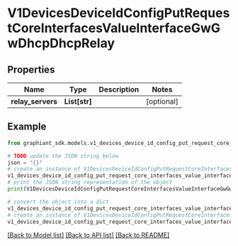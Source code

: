 # V1DevicesDeviceIdConfigPutRequestCoreInterfacesValueInterfaceGwGwDhcpDhcpRelay


## Properties

Name | Type | Description | Notes
------------ | ------------- | ------------- | -------------
**relay_servers** | **List[str]** |  | [optional] 

## Example

```python
from graphiant_sdk.models.v1_devices_device_id_config_put_request_core_interfaces_value_interface_gw_gw_dhcp_dhcp_relay import V1DevicesDeviceIdConfigPutRequestCoreInterfacesValueInterfaceGwGwDhcpDhcpRelay

# TODO update the JSON string below
json = "{}"
# create an instance of V1DevicesDeviceIdConfigPutRequestCoreInterfacesValueInterfaceGwGwDhcpDhcpRelay from a JSON string
v1_devices_device_id_config_put_request_core_interfaces_value_interface_gw_gw_dhcp_dhcp_relay_instance = V1DevicesDeviceIdConfigPutRequestCoreInterfacesValueInterfaceGwGwDhcpDhcpRelay.from_json(json)
# print the JSON string representation of the object
print(V1DevicesDeviceIdConfigPutRequestCoreInterfacesValueInterfaceGwGwDhcpDhcpRelay.to_json())

# convert the object into a dict
v1_devices_device_id_config_put_request_core_interfaces_value_interface_gw_gw_dhcp_dhcp_relay_dict = v1_devices_device_id_config_put_request_core_interfaces_value_interface_gw_gw_dhcp_dhcp_relay_instance.to_dict()
# create an instance of V1DevicesDeviceIdConfigPutRequestCoreInterfacesValueInterfaceGwGwDhcpDhcpRelay from a dict
v1_devices_device_id_config_put_request_core_interfaces_value_interface_gw_gw_dhcp_dhcp_relay_from_dict = V1DevicesDeviceIdConfigPutRequestCoreInterfacesValueInterfaceGwGwDhcpDhcpRelay.from_dict(v1_devices_device_id_config_put_request_core_interfaces_value_interface_gw_gw_dhcp_dhcp_relay_dict)
```
[[Back to Model list]](../README.md#documentation-for-models) [[Back to API list]](../README.md#documentation-for-api-endpoints) [[Back to README]](../README.md)


